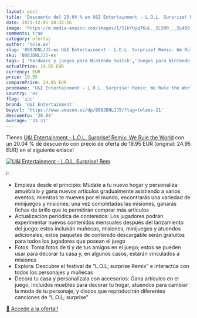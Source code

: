```yaml
---
layout: post
title: 'Descuento del 20.04 % en U&I Entertainment - L.O.L. Surprise! Rem'
date: 2021-12-05 18:32:16
image: 'https://m.media-amazon.com/images/I/51kYUyqTKuL._SL500_._SL400_.jpg'
comments: true
category: ofertas
author: 'tole.es'
slug: 'B08JDNLJJ5-es U&I Entertainment - L.O.L. Surprise! Remix: We Rule the World'
sku: 'B08JDNLJJ5-es'
tags: [ 'Hardware y juegos para Nintendo Switch','Juegos para Nintendo Switch','Videojuegos','l.o.l','u&i entertainment', ]
actualPrice: 19.95 EUR
currency: EUR
price: 19.95
comparePrice: 24.95 EUR
prodname: 'U&I Entertainment - L.O.L. Surprise! Remix: We Rule the World'
country: 'es'
flag: '🇪🇸'
brand: 'U&I Entertainment'
buyurl: 'https://www.amazon.es/dp/B08JDNLJJ5/?tag=tolees-21'
descuento: '20.04'
average: '33.31'
---
```


Tienes [U&I Entertainment - L.O.L. Surprise! Remix: We Rule the World](https://www.amazon.es/dp/B08JDNLJJ5/?tag=tolees-21) con un 20.04 % de descuento con precio de oferta de 19.95 EUR (original: 24.95 EUR) en el siguiente enlace!

[![U&I Entertainment - L.O.L. Surprise! Rem](https://m.media-amazon.com/images/I/51kYUyqTKuL._SL500_._SL400_.jpg)](https://www.amazon.es/dp/B08JDNLJJ5/?tag=tolees-21)

ℹ️:

- Empieza desde el principio: Múdate a tu nuevo hogar y personaliza: amuéblalo y gana nuevos artículos gradualmente asistiendo a varios eventos; mientras te mueves por el mundo, encontrarás una variedad de minijuegos y misiones; una vez completadas las misiones, ganarás fichas de brillo que te permitirán comprar más artículos
- Actualización periódica de contenidos: Los jugadores podrán experimentar nuevos contenidos mensuales después del lanzamiento del juego; estos incluirán muñecas, misiones, minijuegos y atuendos adicionales; estos paquetes de contenido descargable serán gratuitos para todos los jugadores que posean el juego
- Fotos: Toma fotos de ti y de tus amigos en el juego; estos se pueden usar para decorar tu casa y, en algunos casos, estarán vinculados a misiones
- Explora: Descubre el festival de “L.O.L; surprise Remix” e interactúa con todos los personajes y muñecas
- Decora tu casa y personalízala con accesorios: Gana artículos en el juego, incluidos muebles para decorar tu hogar, atuendos para cambiar la moda de tu personaje, y discos que reproducirán diferentes canciones de “L.O.L; surprise”

[🛒 Accede a la oferta!!](https://www.amazon.es/dp/B08JDNLJJ5/?tag=tolees-21)
